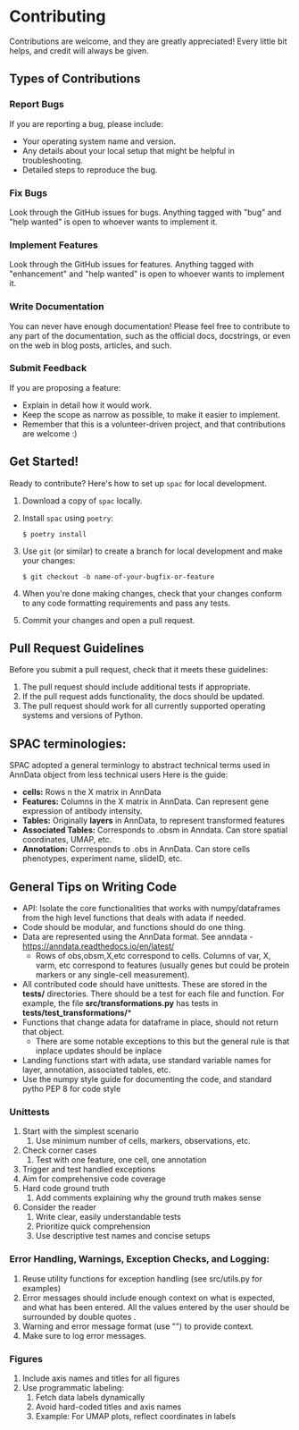 # Contributing

Contributions are welcome, and they are greatly appreciated! Every little bit
helps, and credit will always be given.

## Types of Contributions

### Report Bugs

If you are reporting a bug, please include:

* Your operating system name and version.
* Any details about your local setup that might be helpful in troubleshooting.
* Detailed steps to reproduce the bug.

### Fix Bugs

Look through the GitHub issues for bugs. Anything tagged with "bug" and "help
wanted" is open to whoever wants to implement it.

### Implement Features

Look through the GitHub issues for features. Anything tagged with "enhancement"
and "help wanted" is open to whoever wants to implement it.

### Write Documentation

You can never have enough documentation! Please feel free to contribute to any
part of the documentation, such as the official docs, docstrings, or even
on the web in blog posts, articles, and such.

### Submit Feedback

If you are proposing a feature:

* Explain in detail how it would work.
* Keep the scope as narrow as possible, to make it easier to implement.
* Remember that this is a volunteer-driven project, and that contributions
  are welcome :)

## Get Started!

Ready to contribute? Here's how to set up `spac` for local development.

1. Download a copy of `spac` locally.
2. Install `spac` using `poetry`:

    ```console
    $ poetry install
    ```

3. Use `git` (or similar) to create a branch for local development and make your changes:

    ```console
    $ git checkout -b name-of-your-bugfix-or-feature
    ```

4. When you're done making changes, check that your changes conform to any code formatting requirements and pass any tests.

5. Commit your changes and open a pull request.


## Pull Request Guidelines

Before you submit a pull request, check that it meets these guidelines:

1. The pull request should include additional tests if appropriate.
2. If the pull request adds functionality, the docs should be updated.
3. The pull request should work for all currently supported operating systems and versions of Python.


## SPAC terminologies:

SPAC adopted a general terminlogy to abstract technical terms used in AnnData object from less technical users Here is the guide: 

* **cells:** Rows n the X matrix in AnnData
* **Features:** Columns in the X matrix in AnnData. Can represent gene expression of antibody intensity.
* **Tables:** Originally **layers** in AnnData, to represent transformed features
* **Associated Tables:** Corresponds to .obsm in Anndata. Can store spatial coordinates, UMAP, etc.
* **Annotation:** Corrresponds to .obs in AnnData. Can store cells phenotypes, experiment name, slideID, etc.

## General Tips on Writing Code 

* API: Isolate the core functionalities that works with numpy/dataframes from the high level functions that deals with adata if needed.  
* Code should be modular, and functions should do one thing. 
* Data are represented using the AnnData format. See anndata - https://anndata.readthedocs.io/en/latest/
  * Rows of obs,obsm,X,etc correspond to cells. Columns of var, X, varm, etc correspond to features (usually genes but could be protein markers or any single-cell measurement). 
* All contributed code should have unittests. These are stored in the **tests/** directories. There should be a test for each file and function. For example, the file **src/transformations.py** has tests in **tests/test_transformations/*** 
* Functions that change adata for dataframe in place, should not return that object.
  * There are some notable exceptions to this but the general rule is that inplace updates should be inplace  
* Landing functions start with adata, use standard variable names for layer, annotation, associated tables, etc.
* Use the numpy style guide for documenting the code, and standard pytho PEP 8 for code style 

 

### Unittests 

1. Start with the simplest scenario  
   1. Use minimum number of cells, markers, observations, etc. 
2. Check corner cases  
   1. Test with one feature, one cell, one annotation 
3. Trigger and test handled exceptions  
4. Aim for comprehensive code coverage  
5. Hard code ground truth  
   1. Add comments explaining why the ground truth makes sense 
6. Consider the reader  
   1. Write clear, easily understandable tests 
   2. Prioritize quick comprehension  
   3. Use descriptive test names and concise setups 


### Error Handling, Warnings, Exception Checks, and Logging:  

1. Reuse utility functions for exception handling (see src/utils.py for examples) 
2. Error messages should include enough context on what is expected, and what has been entered. All the values entered by the user should be surrounded by double quotes .  
3. Warning and error message format (use "") to provide context. 
4. Make sure to log error messages. 


### Figures 

1. Include axis names and titles for all figures 
2. Use programmatic labeling:  
   1. Fetch data labels dynamically 
   2. Avoid hard-coded titles and axis names 
   3. Example: For UMAP plots, reflect coordinates in labels 

 

